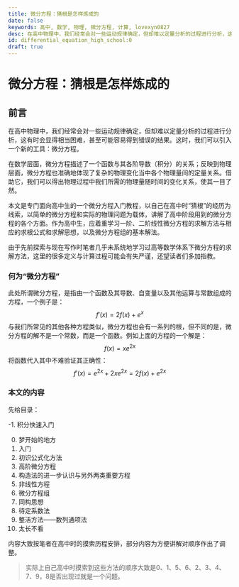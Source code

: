```yaml
---
title: 微分方程：猜根是怎样炼成的
date: false
keywords: 高中, 数学, 物理, 微分方程, 计算, lovexyn0827
desc: 在高中物理中，我们经常会对一些运动规律确定，但却难以定量分析的过程进行分析，这有时会显得相当困难，甚至可能容易得到错误的结果。这时，我们可以引入一个新的工具：微分方程。
id: differential_equation_high_school:0
draft: true
---
```


# 微分方程：猜根是怎样炼成的

## 前言

在高中物理中，我们经常会对一些运动规律确定，但却难以定量分析的过程进行分析，这有时会显得相当困难，甚至可能容易得到错误的结果。这时，我们可以引入一个新的工具：微分方程。

在数学层面，微分方程描述了一个函数与其各阶导数（积分）的关系；反映到物理层面，微分方程也准确地体现了复杂的物理变化当中各个物理量间的定量关系。借助它，我们可以得出物理过程中我们所需的物理量随时间的变化关系，使其一目了然。

本文是专门面向高中生的一个微分方程入门教程，以自己在高中时“猜根”的经历为线索，以简单的微分方程和实际的物理问题为载体，讲解了高中阶段用到的微分方程的各个方面。作为高中生，应着重学习一阶、二阶线性微分方程的求解方法与相应的求根公式和求解思想，以及微分方程组的基本解法。

由于先前探索与现在写作时笔者几乎未系统地学习过高等数学体系下微分方程的求解方法，这里的很多定义与计算过程可能会有失严谨，还望读者们多加指教。

### 何为“微分方程”

此处所谓微分方程，是指由一个函数及其导数、自变量以及其他运算与常数组成的方程，一个例子是：
$$
f'(x)=2f(x)+e^x
$$
与我们所常见的其他各种方程类似，微分方程也会有一系列的根，但不同的是，微分方程的解不是一个常数，而是一个函数。例如上面的方程的一个解是：
$$
f(x)=xe^{2x}
$$
将函数代入其中不难验证其正确性：
$$
f'(x)=e^{2x}+2xe^{2x}=2f(x)+e^{2x}
$$

### 本文的内容

先给目录：

 -1. 积分快速入门

0. 梦开始的地方
1. 入门
2. 初识公式化方法
3. 高阶微分方程
4. 构造法的进一步认识与另外两类重要方程
5. 非线性方程
6. 微分方程组
7. 同构思想
8. 待定系数法
9. 整活方法——数列通项法
10. 太长不看

内容大致按笔者在高中时的摸索历程安排，部分内容为方便讲解对顺序作出了调整。

> 实际上自己高中时摸索到这些方法的顺序大致是0、1、5、6、2、3、4、7、9，8是否出现过就是一个问题。
